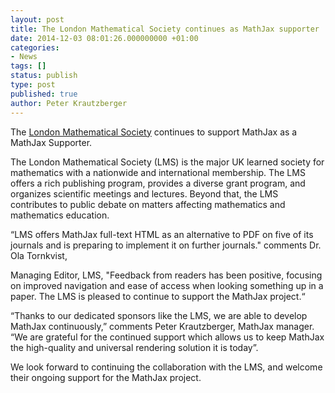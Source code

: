 ```yaml
---
layout: post
title: The London Mathematical Society continues as MathJax supporter
date: 2014-12-03 08:01:26.000000000 +01:00
categories:
- News
tags: []
status: publish
type: post
published: true
author: Peter Krautzberger
---
```


The [London Mathematical Society](https://lms.ac.uk/) continues to support MathJax as a MathJax Supporter.

The London Mathematical Society (LMS) is the major UK learned society for mathematics with a nationwide and international membership. The LMS offers a rich publishing program, provides a diverse grant program, and organizes scientific meetings and lectures. Beyond that, the LMS  contributes to public debate on matters affecting mathematics and mathematics education.

“LMS offers MathJax full-text HTML as an alternative to PDF on five of its journals and is preparing to implement it on further journals." comments Dr. Ola Tornkvist,

Managing Editor, LMS, "Feedback from readers has been positive, focusing on improved navigation and ease of access when looking something up in a paper. The LMS is pleased to continue to support the MathJax project.“

“Thanks to our dedicated sponsors like the LMS, we are able to develop MathJax continuously,” comments Peter Krautzberger, MathJax manager. “We are grateful for the continued support which allows us to keep MathJax the high-quality and universal rendering solution it is today”.

We look forward to continuing the collaboration with the LMS, and welcome their ongoing support for the MathJax project.
